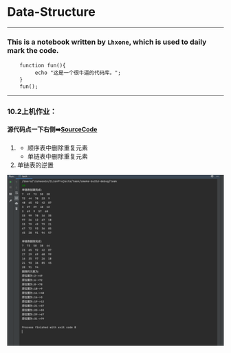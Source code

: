 # Data-Structure

*****

### This is a notebook written by `Lhxone`, which is used to daily mark the code. 

```
    function fun(){
         echo "这是一个很牛逼的代码库。";
    }
    fun();
```

*****

### 10.2上机作业：

#### 源代码点一下右侧➡️[SourceCode](https://github.com/lhxone/Data-Structure/blob/master/10.2作业.cpp)

1. 
	* 顺序表中删除重复元素
	* 单链表中删除重复元素
2. 单链表的逆置

![运行截图](https://github.com/lhxone/Data-Structure/raw/master/10.2.2.png)

